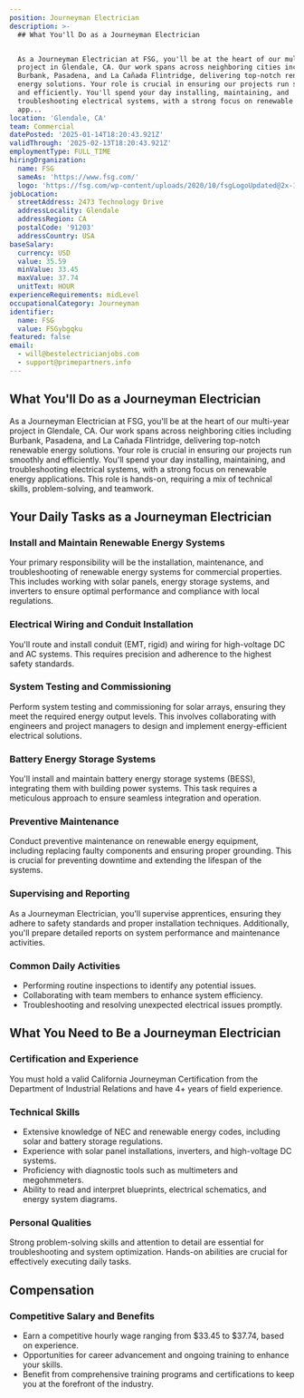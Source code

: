 ```yaml
---
position: Journeyman Electrician
description: >-
  ## What You'll Do as a Journeyman Electrician


  As a Journeyman Electrician at FSG, you'll be at the heart of our multi-year
  project in Glendale, CA. Our work spans across neighboring cities including
  Burbank, Pasadena, and La Cañada Flintridge, delivering top-notch renewable
  energy solutions. Your role is crucial in ensuring our projects run smoothly
  and efficiently. You'll spend your day installing, maintaining, and
  troubleshooting electrical systems, with a strong focus on renewable energy
  app...
location: 'Glendale, CA'
team: Commercial
datePosted: '2025-01-14T18:20:43.921Z'
validThrough: '2025-02-13T18:20:43.921Z'
employmentType: FULL_TIME
hiringOrganization:
  name: FSG
  sameAs: 'https://www.fsg.com/'
  logo: 'https://fsg.com/wp-content/uploads/2020/10/fsgLogoUpdated@2x-1-2.png'
jobLocation:
  streetAddress: 2473 Technology Drive
  addressLocality: Glendale
  addressRegion: CA
  postalCode: '91203'
  addressCountry: USA
baseSalary:
  currency: USD
  value: 35.59
  minValue: 33.45
  maxValue: 37.74
  unitText: HOUR
experienceRequirements: midLevel
occupationalCategory: Journeyman
identifier:
  name: FSG
  value: FSGybgqku
featured: false
email:
  - will@bestelectricianjobs.com
  - support@primepartners.info
---
```




## What You'll Do as a Journeyman Electrician

As a Journeyman Electrician at FSG, you'll be at the heart of our multi-year project in Glendale, CA. Our work spans across neighboring cities including Burbank, Pasadena, and La Cañada Flintridge, delivering top-notch renewable energy solutions. Your role is crucial in ensuring our projects run smoothly and efficiently. You'll spend your day installing, maintaining, and troubleshooting electrical systems, with a strong focus on renewable energy applications. This role is hands-on, requiring a mix of technical skills, problem-solving, and teamwork.

## Your Daily Tasks as a Journeyman Electrician

### Install and Maintain Renewable Energy Systems

Your primary responsibility will be the installation, maintenance, and troubleshooting of renewable energy systems for commercial properties. This includes working with solar panels, energy storage systems, and inverters to ensure optimal performance and compliance with local regulations.

### Electrical Wiring and Conduit Installation

You'll route and install conduit (EMT, rigid) and wiring for high-voltage DC and AC systems. This requires precision and adherence to the highest safety standards.

### System Testing and Commissioning

Perform system testing and commissioning for solar arrays, ensuring they meet the required energy output levels. This involves collaborating with engineers and project managers to design and implement energy-efficient electrical solutions.

### Battery Energy Storage Systems

You'll install and maintain battery energy storage systems (BESS), integrating them with building power systems. This task requires a meticulous approach to ensure seamless integration and operation.

### Preventive Maintenance

Conduct preventive maintenance on renewable energy equipment, including replacing faulty components and ensuring proper grounding. This is crucial for preventing downtime and extending the lifespan of the systems.

### Supervising and Reporting

As a Journeyman Electrician, you'll supervise apprentices, ensuring they adhere to safety standards and proper installation techniques. Additionally, you'll prepare detailed reports on system performance and maintenance activities.

### Common Daily Activities

- Performing routine inspections to identify any potential issues.
- Collaborating with team members to enhance system efficiency.
- Troubleshooting and resolving unexpected electrical issues promptly.

## What You Need to Be a Journeyman Electrician

### Certification and Experience

You must hold a valid California Journeyman Certification from the Department of Industrial Relations and have 4+ years of field experience. 

### Technical Skills

- Extensive knowledge of NEC and renewable energy codes, including solar and battery storage regulations.
- Experience with solar panel installations, inverters, and high-voltage DC systems.
- Proficiency with diagnostic tools such as multimeters and megohmmeters.
- Ability to read and interpret blueprints, electrical schematics, and energy system diagrams.

### Personal Qualities

Strong problem-solving skills and attention to detail are essential for troubleshooting and system optimization. Hands-on abilities are crucial for effectively executing daily tasks.

## Compensation

### Competitive Salary and Benefits

- Earn a competitive hourly wage ranging from $33.45 to $37.74, based on experience.
- Opportunities for career advancement and ongoing training to enhance your skills.
- Benefit from comprehensive training programs and certifications to keep you at the forefront of the industry.